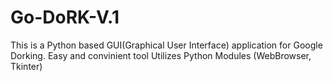# Go-DoRK-V.1
This is a Python based GUI(Graphical User Interface) application for Google Dorking. Easy and convinient tool
Utilizes Python Modules (WebBrowser, Tkinter)
